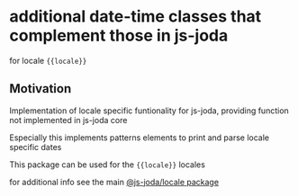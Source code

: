 # additional date-time classes that complement those in js-joda 

for locale `{{locale}}` 

## Motivation

Implementation of locale specific funtionality for js-joda, providing function not implemented in js-joda core

Especially this implements patterns elements to print and parse locale specific dates

This package can be used for the `{{locale}}` locales

for additional info see the main [@js-joda/locale package](https://www.npmjs.com/package/@js-joda/locale)
